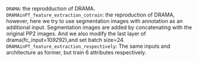 `DRAMA`: the reprodduction of DRAMA.  
`DRAMAinPT_feature_extraction_cotrain`: the reproduction of DRAMA, however, here we try to use segmentation images with annotation as an additional input.
Segmentation images are added by concatenating with the original PP2 images. And we also modify the last layer of drama(fc_input=10*92*92),and set batch size=24.   
`DRAMAinPT_feature_extraction_respectively`: The same inputs and architecture as former, but train 6 attributes respectively.
